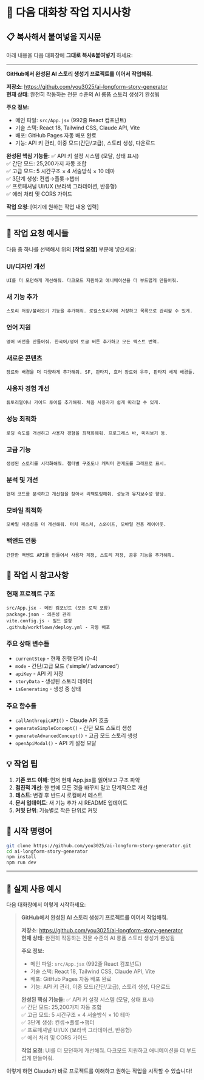 # 🔄 다음 대화창 작업 지시사항

## 📋 복사해서 붙여넣을 지시문

아래 내용을 다음 대화창에 **그대로 복사&붙여넣기** 하세요:

---

**GitHub에서 완성된 AI 스토리 생성기 프로젝트를 이어서 작업해줘.**

**저장소**: https://github.com/you3025/ai-longform-story-generator  
**현재 상태**: 완전히 작동하는 전문 수준의 AI 롱폼 스토리 생성기 완성됨

**주요 정보:**
- 메인 파일: `src/App.jsx` (992줄 React 컴포넌트)
- 기술 스택: React 18, Tailwind CSS, Claude API, Vite
- 배포: GitHub Pages 자동 배포 완료
- 기능: API 키 관리, 이중 모드(간단/고급), 스토리 생성, 다운로드

**완성된 핵심 기능들:**
✅ API 키 설정 시스템 (모달, 상태 표시)  
✅ 간단 모드: 25,200가지 자동 조합  
✅ 고급 모드: 5 시간구조 × 4 서술방식 × 10 테마  
✅ 3단계 생성: 컨셉→플롯→챕터  
✅ 프로페셔널 UI/UX (보라색 그라데이션, 반응형)  
✅ 에러 처리 및 CORS 가이드  

**작업 요청**: [여기에 원하는 작업 내용 입력]

---

## 🎯 작업 요청 예시들

다음 중 하나를 선택해서 위의 **[작업 요청]** 부분에 넣으세요:

### **UI/디자인 개선**
```
UI를 더 모던하게 개선해줘. 다크모드 지원하고 애니메이션을 더 부드럽게 만들어줘.
```

### **새 기능 추가**
```
스토리 저장/불러오기 기능을 추가해줘. 로컬스토리지에 저장하고 목록으로 관리할 수 있게.
```

### **언어 지원**
```
영어 버전을 만들어줘. 한국어/영어 토글 버튼 추가하고 모든 텍스트 번역.
```

### **새로운 콘텐츠**
```
장르와 배경을 더 다양하게 추가해줘. SF, 판타지, 호러 장르와 우주, 판타지 세계 배경들.
```

### **사용자 경험 개선**
```
튜토리얼이나 가이드 투어를 추가해줘. 처음 사용자가 쉽게 따라할 수 있게.
```

### **성능 최적화**
```
로딩 속도를 개선하고 사용자 경험을 최적화해줘. 프로그레스 바, 미리보기 등.
```

### **고급 기능**
```
생성된 스토리를 시각화해줘. 챕터별 구조도나 캐릭터 관계도를 그래프로 표시.
```

### **분석 및 개선**
```
현재 코드를 분석하고 개선점을 찾아서 리팩토링해줘. 성능과 유지보수성 향상.
```

### **모바일 최적화**
```
모바일 사용성을 더 개선해줘. 터치 제스처, 스와이프, 모바일 전용 레이아웃.
```

### **백엔드 연동**
```
간단한 백엔드 API를 만들어서 사용자 계정, 스토리 저장, 공유 기능을 추가해줘.
```

## 🔧 작업 시 참고사항

### **현재 프로젝트 구조**
```
src/App.jsx - 메인 컴포넌트 (모든 로직 포함)
package.json - 의존성 관리
vite.config.js - 빌드 설정
.github/workflows/deploy.yml - 자동 배포
```

### **주요 상태 변수들**
- `currentStep` - 현재 진행 단계 (0-4)
- `mode` - 간단/고급 모드 ('simple'/'advanced')
- `apiKey` - API 키 저장
- `storyData` - 생성된 스토리 데이터
- `isGenerating` - 생성 중 상태

### **주요 함수들**
- `callAnthropicAPI()` - Claude API 호출
- `generateSimpleConcept()` - 간단 모드 스토리 생성
- `generateAdvancedConcept()` - 고급 모드 스토리 생성
- `openApiModal()` - API 키 설정 모달

## 💡 작업 팁

1. **기존 코드 이해**: 먼저 현재 App.jsx를 읽어보고 구조 파악
2. **점진적 개선**: 한 번에 모든 것을 바꾸지 말고 단계적으로 개선
3. **테스트**: 변경 후 반드시 로컬에서 테스트
4. **문서 업데이트**: 새 기능 추가 시 README 업데이트
5. **커밋 단위**: 기능별로 작은 단위로 커밋

## 🚀 시작 명령어

```bash
git clone https://github.com/you3025/ai-longform-story-generator.git
cd ai-longform-story-generator
npm install
npm run dev
```

---

## 📝 실제 사용 예시

다음 대화창에서 이렇게 시작하세요:

> **GitHub에서 완성된 AI 스토리 생성기 프로젝트를 이어서 작업해줘.**
> 
> **저장소**: https://github.com/you3025/ai-longform-story-generator  
> **현재 상태**: 완전히 작동하는 전문 수준의 AI 롱폼 스토리 생성기 완성됨
> 
> **주요 정보:**
> - 메인 파일: `src/App.jsx` (992줄 React 컴포넌트)
> - 기술 스택: React 18, Tailwind CSS, Claude API, Vite
> - 배포: GitHub Pages 자동 배포 완료
> - 기능: API 키 관리, 이중 모드(간단/고급), 스토리 생성, 다운로드
> 
> **완성된 핵심 기능들:**
> ✅ API 키 설정 시스템 (모달, 상태 표시)  
> ✅ 간단 모드: 25,200가지 자동 조합  
> ✅ 고급 모드: 5 시간구조 × 4 서술방식 × 10 테마  
> ✅ 3단계 생성: 컨셉→플롯→챕터  
> ✅ 프로페셔널 UI/UX (보라색 그라데이션, 반응형)  
> ✅ 에러 처리 및 CORS 가이드  
> 
> **작업 요청**: UI를 더 모던하게 개선해줘. 다크모드 지원하고 애니메이션을 더 부드럽게 만들어줘.

이렇게 하면 Claude가 바로 프로젝트를 이해하고 원하는 작업을 시작할 수 있습니다!
